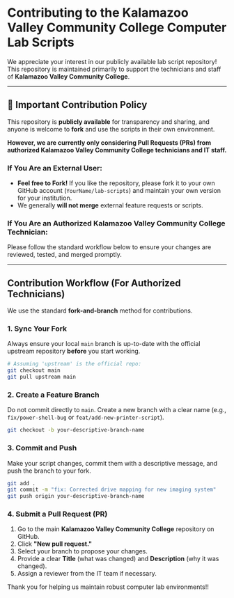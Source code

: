 # Contributing to the Kalamazoo Valley Community College Computer Lab Scripts

We appreciate your interest in our publicly available lab script repository! This repository is maintained primarily to support the technicians and staff of **Kalamazoo Valley Community College**.

-----

## 🛑 Important Contribution Policy

This repository is **publicly available** for transparency and sharing, and anyone is welcome to **fork** and use the scripts in their own environment.

**However, we are currently only considering Pull Requests (PRs) from authorized Kalamazoo Valley Community College technicians and IT staff.**

### If You Are an External User:

  * **Feel free to Fork!** If you like the repository, please fork it to your own GitHub account (`YourName/lab-scripts`) and maintain your own version for your institution.
  * We generally **will not merge** external feature requests or scripts.

### If You Are an Authorized Kalamazoo Valley Community College Technician:

Please follow the standard workflow below to ensure your changes are reviewed, tested, and merged promptly.

-----

## Contribution Workflow (For Authorized Technicians)

We use the standard **fork-and-branch** method for contributions.

### 1. **Sync Your Fork**

Always ensure your local `main` branch is up-to-date with the official upstream repository **before** you start working.

```bash
# Assuming 'upstream' is the official repo:
git checkout main
git pull upstream main
```

### 2. **Create a Feature Branch**

Do not commit directly to `main`. Create a new branch with a clear name (e.g., `fix/power-shell-bug` or `feat/add-new-printer-script`).

```bash
git checkout -b your-descriptive-branch-name
```

### 3. **Commit and Push**

Make your script changes, commit them with a descriptive message, and push the branch to your fork.

```bash
git add .
git commit -m "fix: Corrected drive mapping for new imaging system"
git push origin your-descriptive-branch-name
```

### 4. **Submit a Pull Request (PR)**

1.  Go to the main **Kalamazoo Valley Community College** repository on GitHub.
2.  Click **"New pull request."**
3.  Select your branch to propose your changes.
4.  Provide a clear **Title** (what was changed) and **Description** (why it was changed).
5.  Assign a reviewer from the IT team if necessary.

Thank you for helping us maintain robust computer lab environments!!